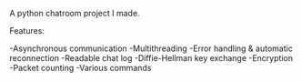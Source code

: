 A python chatroom project I made.

Features:

-Asynchronous communication
-Multithreading
-Error handling & automatic reconnection
-Readable chat log
-Diffie-Hellman key exchange
-Encryption
-Packet counting
-Various commands
